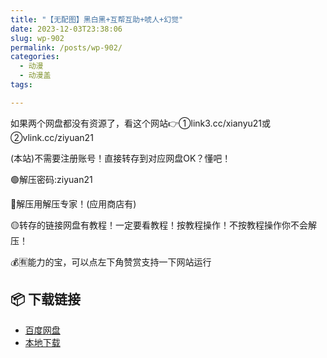 ```yaml
---
title: "【无配图】黑白黑+互帮互助+唬人+幻觉"
date: 2023-12-03T23:38:06
slug: wp-902
permalink: /posts/wp-902/
categories:
  - 动漫
  - 动漫盖
tags:

---
```


如果两个网盘都没有资源了，看这个网站👉①link3.cc/xianyu21或②vlink.cc/ziyuan21

(本站)不需要注册账号！直接转存到对应网盘OK？懂吧！

🟢解压密码:ziyuan21

🔵解压用解压专家！(应用商店有)

🟡转存的链接网盘有教程！一定要看教程！按教程操作！不按教程操作你不会解压！

💰🈶能力的宝，可以点左下角赞赏支持一下网站运行

## 📦 下载链接
- [百度网盘](https://blziyuan21.com/pay-download/902?key=d362de72c2&down_id=0)
- [本地下载](https://blziyuan21.com/pay-download/902?key=d362de72c2&down_id=1)


